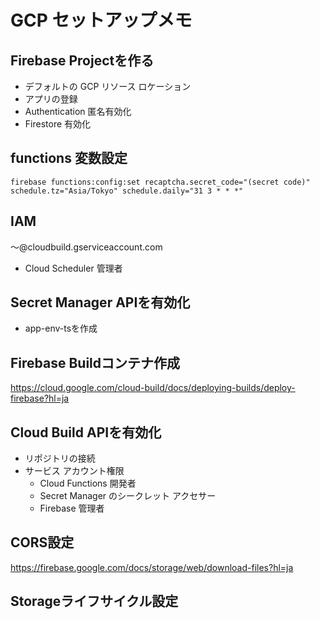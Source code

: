 # GCP セットアップメモ

## Firebase Projectを作る

* デフォルトの GCP リソース ロケーション
* アプリの登録
* Authentication 匿名有効化
* Firestore 有効化

## functions 変数設定
```
firebase functions:config:set recaptcha.secret_code="(secret code)" schedule.tz="Asia/Tokyo" schedule.daily="31 3 * * *"
```

## IAM

〜@cloudbuild.gserviceaccount.com

* Cloud Scheduler 管理者


## Secret Manager APIを有効化

* app-env-tsを作成

## Firebase Buildコンテナ作成
https://cloud.google.com/cloud-build/docs/deploying-builds/deploy-firebase?hl=ja

## Cloud Build APIを有効化
* リポジトリの接続
* サービス アカウント権限
  * Cloud Functions 開発者
  * Secret Manager のシークレット アクセサー
  * Firebase 管理者


## CORS設定
https://firebase.google.com/docs/storage/web/download-files?hl=ja

## Storageライフサイクル設定
